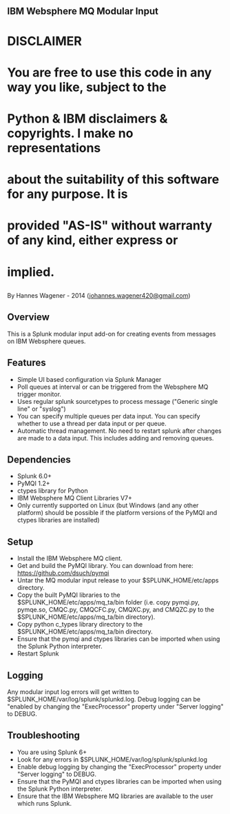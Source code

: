 ## IBM Websphere MQ Modular Input
# DISCLAIMER
# You are free to use this code in any way you like, subject to the
# Python & IBM disclaimers & copyrights. I make no representations
# about the suitability of this software for any purpose. It is
# provided "AS-IS" without warranty of any kind, either express or
# implied. 
##

By Hannes Wagener - 2014 (johannes.wagener420@gmail.com) 

## Overview

This is a Splunk modular input add-on for creating events from messages on IBM Websphere queues.

## Features

* Simple UI based configuration via Splunk Manager
* Poll queues at interval or can be triggered from the Websphere MQ trigger monitor.
* Uses regular splunk sourcetypes to process message ("Generic single line" or "syslog") 
* You can specify multiple queues per data input.  You can specify whether to use a thread per data input or per queue.
* Automatic thread management.  No need to restart splunk after changes are made to a data input.  This includes adding and removing queues.

## Dependencies

* Splunk 6.0+
* PyMQI 1.2+
* ctypes library for Python
* IBM Websphere MQ Client Libraries V7+
* Only currently supported on Linux (but Windows (and any other platform) should be possible if the platform versions of the PyMQI and ctypes libraries are installed) 


## Setup

* Install the IBM Websphere MQ client.  
* Get and build the PyMQI library.  You can download from here: https://github.com/dsuch/pymqi 
* Untar the MQ modular input release to your $SPLUNK_HOME/etc/apps directory.
* Copy the built PyMQI libraries to the $SPLUNK_HOME/etc/apps/mq_ta/bin folder (i.e. copy pymqi.py, pymqe.so, CMQC.py, CMQCFC.py, CMQXC.py, and CMQZC.py to the $SPLUNK_HOME/etc/apps/mq_ta/bin directory).  
* Copy python c_types library directory to the $SPLUNK_HOME/etc/apps/mq_ta/bin directory.  
* Ensure that the pymqi and ctypes libraries can be imported when using the Splunk Python interpreter. 
* Restart Splunk


## Logging

Any modular input log errors will get written to $SPLUNK_HOME/var/log/splunk/splunkd.log.  Debug logging can be "enabled by changing the "ExecProcessor" property under "Server logging" to DEBUG.

## Troubleshooting

* You are using Splunk 6+
* Look for any errors in $SPLUNK_HOME/var/log/splunk/splunkd.log
* Enable debug logging by changing the "ExecProcessor" property under "Server logging" to DEBUG.
* Ensure that the PyMQI and ctypes libraries can be imported when using the Splunk Python interpreter. 
* Ensure that the IBM Websphere MQ libraries are available to the user which runs Splunk. 



